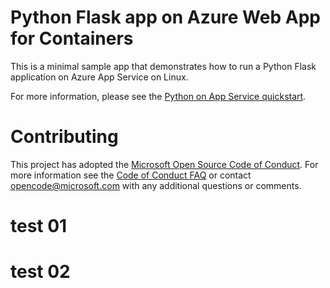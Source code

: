 # Python Flask app on Azure Web App for Containers

This is a minimal sample app that demonstrates how to run a Python Flask application on Azure App Service on Linux.

For more information, please see the [Python on App Service quickstart](https://docs.microsoft.com/en-us/azure/app-service/containers/quickstart-python).

# Contributing

This project has adopted the [Microsoft Open Source Code of Conduct](https://opensource.microsoft.com/codeofconduct/). For more information see the [Code of Conduct FAQ](https://opensource.microsoft.com/codeofconduct/faq/) or contact [opencode@microsoft.com](mailto:opencode@microsoft.com) with any additional questions or comments.

# test 01
# test 02
